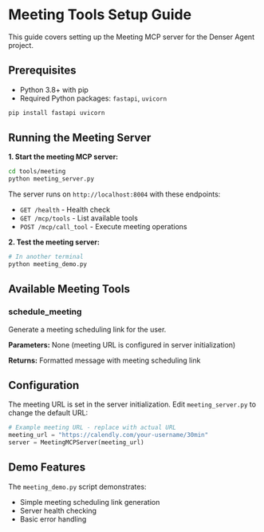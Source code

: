 # Meeting Tools Setup Guide

This guide covers setting up the Meeting MCP server for the Denser Agent project.

## Prerequisites

- Python 3.8+ with pip
- Required Python packages: `fastapi`, `uvicorn`

```bash
pip install fastapi uvicorn
```

## Running the Meeting Server

**1. Start the meeting MCP server:**
```bash
cd tools/meeting
python meeting_server.py
```

The server runs on `http://localhost:8004` with these endpoints:
- `GET /health` - Health check
- `GET /mcp/tools` - List available tools
- `POST /mcp/call_tool` - Execute meeting operations

**2. Test the meeting server:**
```bash
# In another terminal
python meeting_demo.py
```

## Available Meeting Tools

### schedule_meeting
Generate a meeting scheduling link for the user.

**Parameters:** None (meeting URL is configured in server initialization)

**Returns:** Formatted message with meeting scheduling link

## Configuration

The meeting URL is set in the server initialization. Edit `meeting_server.py` to change the default URL:

```python
# Example meeting URL - replace with actual URL
meeting_url = "https://calendly.com/your-username/30min"
server = MeetingMCPServer(meeting_url)
```

## Demo Features

The `meeting_demo.py` script demonstrates:
- Simple meeting scheduling link generation
- Server health checking
- Basic error handling